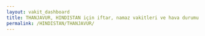 ```yaml
---
layout: vakit_dashboard
title: THANJAVUR, HINDISTAN için iftar, namaz vakitleri ve hava durumu - ilçe/eyalet seç
permalink: /HINDISTAN/THANJAVUR/
---
```


<script type="text/javascript">
  var GLOBAL_COUNTRY = 'HINDISTAN';
  var GLOBAL_CITY = 'THANJAVUR';
  var GLOBAL_STATE = '';
  var lat = 72;
  var lon = 21;
</script>
